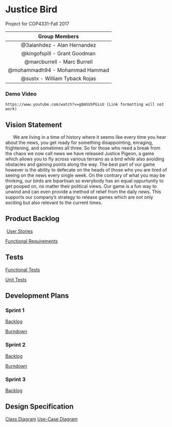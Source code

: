 # Justice Bird

  Project for COP4331-Fall 2017
  
  | Group Members |
  |:-------------:|
  | @3alanhdez - Alan Hernandez |
  | @kingofspill - Grant Goodman |
  | @marcburrell - Marc Burrell |
  | @mohammadh94 - Mohammad Hammad |
  | @sustx - William Tyback Rojas |
  
  ### Demo Video
    https://www.youtube.com/watch?v=gQmSUSPGisU (Link formatting will not work)

## Vision Statement

&nbsp;&nbsp;&nbsp;&nbsp;&nbsp;&nbsp;We are living in a time of history where it seems like every time you hear about the news, you get ready for something disappointing, enraging, frightening, and sometimes all three. So for those who need a break from the chaos we now call news we have released Justice Pigeon, a game which allows you to fly across various terrains as a bird while also avoiding obstacles and gaining points along the way. The best part of our game however is the ability to defecate on the heads of those who you are tired of seeing on the news every single week. On the contrary of what you may be thinking, our birds are bipartisan so everybody has an equal oppurtunity to get pooped on, no matter their political views. Our game is a fun way to unwind and can even provide a method of relief from the daily news. This supports our company’s strategy to release games which are not only exciting but also relevant to the current times.  

## Product Backlog

  [User Stories](https://github.com/KingOfSpill/justice-bird/blob/master/Documentation/User_Stories.md)
  
  [Functional Requirements](https://github.com/KingOfSpill/justice-bird/blob/master/Documentation/Functional_Requirements.md)


## Tests
 
  [Functional Tests](https://github.com/KingOfSpill/justice-bird/blob/master/Documentation/Functional_Tests.md)

  [Unit Tests](https://github.com/KingOfSpill/justice-bird/blob/master/Documentation/Unit_Tests.md)
     

## Development Plans

  ### Sprint 1
  
   [Backlog](https://github.com/KingOfSpill/justice-bird/blob/master/Documentation/Sprint_1_backlog.md)
  
   [Burndown](https://github.com/KingOfSpill/justice-bird/blob/master/Documentation/burndown1.PNG)
  
  ### Sprint 2 
     
   [Backlog](https://github.com/KingOfSpill/justice-bird/blob/master/Documentation/sprint2_backlog.md)
      
   [Burndown](https://github.com/KingOfSpill/justice-bird/blob/master/Documentation/sprintBurndown.PNG)

  ### Sprint 3
  
   [Backlog](https://github.com/KingOfSpill/justice-bird/blob/master/Documentation/sprint3_backlog.md)
  
  

## Design Specification

[Class Diagram](https://raw.githubusercontent.com/KingOfSpill/justice-bird/master/Documentation/DesignDoc.png)
[Use-Case Diagram](https://raw.githubusercontent.com/KingOfSpill/justice-bird/master/Documentation/UseCaseDiagram.png)
